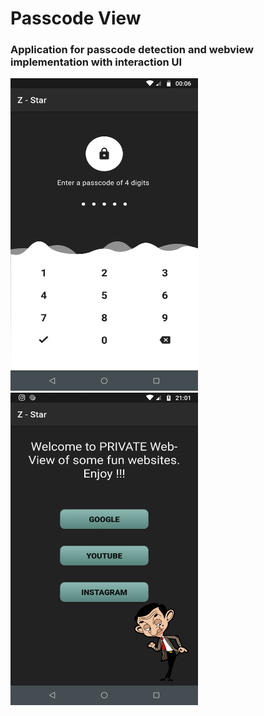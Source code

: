 # Passcode View
### Application for passcode detection and webview implementation with interaction UI
<img src=https://github.com/AbhinavSharma24/PasscodeView/blob/master/Screenshots/Screenshot_20200312-000630.png height=500px width=300px>
<img src=https://github.com/AbhinavSharma24/PasscodeView/blob/master/Screenshots/Screenshot_20200318-210158.png height=500px width=300px>
